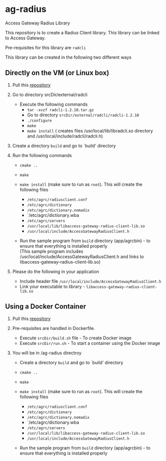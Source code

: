 # ag-radius
Access Gateway Radius Library

This repository is to create a Radius Client library. This library can be linked to Access Gateway.

Pre-requisites for this library are `radcli`

This library can be created in the following two different ways

## Directly on the VM (or Linux box)

1. Pull this [repository](https://github.com/krishnakumar3044/ag-radius)

2. Go to directory srcDir/external/radcli
   - Execute the following commands
     - `tar -xvzf radcli-1.2.10.tar.gz`
     - Go to directory `srcDir/external/radcli/radcli-1.2.10`
     - `./configure`
     - `make`
     - `make install` 
        ( creates files /usr/local/lib/libradcli.so directory and /usr/local/include/radcli/radcli.h)

3. Create a directory `build` and go to `build' directory

4. Run the following commands
   - `cmake ..`
   - `make` 
   - `make install` (make sure to run as `root`). This will create the following files
     - `/etc/agrc/radiusclient.conf`
     - `/etc/agrc/dictionary`
     - `/etc/agrc/dictionary.nomadix`
     - `/etc/agrc/dictionary.wba
     - `/etc/agrc/servers`
     - `/usr/local/lib/libaccess-gateway-radius-client-lib.so`
     - `/usr/local/include/AccessGatewayRadiusClient.h`
     
   - Run the sample program from `build` directory (app/agrcbin) - to ensure that everything is installed properly     
     (This sample program includes /usr/local/include/AccessGatewayRadiusClient.h and links to libaccess-gateway-radius-client-lib.so) 
     
  5. Please do the following in your application
     - Include header file `/usr/local/include/AccessGatewayRadiusClient.h`
     - Link your executable to library - `libaccess-gateway-radius-client-lib.so`
    
## Using a Docker Container

1. Pull this [repository](https://github.com/krishnakumar3044/ag-radius)

2. Pre-requisites are handled in Dockerfile. 
   - Execute `srcDir/build.sh` file - To create Docker image
   - Execute `srcDir/run.sh` - To start a container using the Docker image

3. You will be in /ag-radius directroy
   - Create a directory `build` and go to `build' directory
   - `cmake ..`
   - `make` 
   - `make install` (make sure to run as `root`). This will create the following files
     - `/etc/agrc/radiusclient.conf`
     - `/etc/agrc/dictionary`
     - `/etc/agrc/dictionary.nomadix`
     - `/etc/agrc/dictionary.wba
     - `/etc/agrc/servers`
     - `/usr/local/lib/libaccess-gateway-radius-client-lib.so`
     - `/usr/local/include/AccessGatewayRadiusClient.h`
   
   - Run the sample program from `build` directory (app/agrcbin) - to ensure that everything is installed properly    

